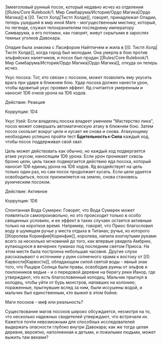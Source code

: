 Змееголовый рунный посох, который недавно исчез из отделения [[Rules/Core Rulebook/1. Мир Симбарума/История/Ордо Магика|Ордо Магика]] в [[0. Тистл Холд|Тистл Холде]], говорят, принадлежал Опадии, теперь ушедшей в мир иной Маге - могущественным мистику, который, по легенде, служил телохранителем последнему императору Симварума, а его потомки, как говорят, живут скрытыми в зарослях темных уголков Давокара.

Опадия была знакома с Ласифором Найтпичем и жила в [[0. Тистл Холд|Тистл Холде]], когда город был молодым. Она умерла в бою против эльфийских налетчиков, и посох был продан [[Rules/Core Rulebook/1. Мир Симбарума/История/Ордо Магика|Ордо Магика]], откуда он теперь исчез.

Укус посоха: Тот, кто связан с посохом, может позволить ему укусить врага при ударе в ближнем бою. Удар посоха должен нанести урон, чтобы ядовитый укус проявил эффект. Яд считается умеренным и наносит 1D6 очков урона на 1D6 ходов.

Действие: Реакция

Коррупция: 1D4

Укус Узей: Если владелец посоха владеет умением "Мастерство пика", посох может совершать автоматическую атаку в ближнем бою. Затем посох скользит вокруг цели и кусает ее снова и снова. Атакующему необходимо успешно пройти тест **Бдительность←Сила** каждый ход, чтобы посох поддерживал свой хват.

Цель может действовать как обычно, но каждый ход подвергается атаке укусом, наносящим 1D6 урона. Если урон проникает сквозь броню цели, цель также подвергается действию яда посоха, который наносит 1D6 единиц урона на 1D6 ходов. Яд воздействует на цель только один раз, но сам посох продолжает кусать. Если цели удается освободиться, посох приземляется на землю, снова становясь руническим посохом.

Действие: Активное

Коррупция: 1D6

Спонтанная Вода Сумерек: Говорят, что Вода Сумерек может появляться самопроизвольно, но это происходит только в особо священных условиях, и ее эффект в таких случаях остается активным только на короткое время. Например, говорят, что Приос благословил воду в шумящем ручье у места отдыха в Титанах; ручье, из которого [[Королева Коринфия|Коринфия]], королева, напила изогнутыми руками всего за несколько мгновений до того, как впервые увидела Амбрию, купающуюся в вечерних туманах под последним светом Приоса. На этом месте была построена небольшая часовня. Другие слухи рассказывают о источнике у руин солнечного храма к востоку от [[0. Карвости|Карвости]], обладающем силой святой воды - явный знак того, что Рыцари Солнца были правы, освободив руины от эльфов и поклонников ведьм - и о передовой деревне на берегу реки Ианор, где утверждают, что есть благословенный колодец. Мальчик прыгнул в колодец, чтобы уйти от бурь монстров, напавших на колонию; пораженные, прыгнувшие вслед за ним, были иссушены водой, и мальчик был единственным, кто выжил в этом бойне.

Маги посохов - миф или реальность?

Существование магов посохов широко обсуждается, несмотря на то, что несколько надежных свидетелей утверждают, что встречали их. Кажется почти невозможным для способных исследователей выдержать опасности глубоко внутри Давокара; как же тогда целая деревня, вероятно, наполненная и детьми, и пожилыми людьми, может выжить там веками?